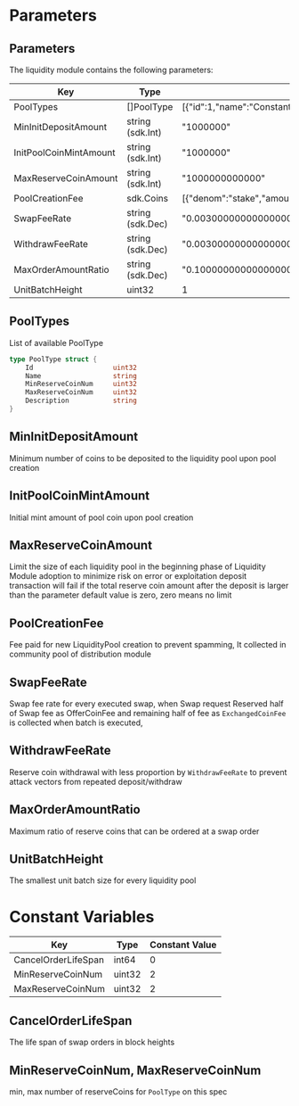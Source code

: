 <!--
order: 8
-->

# Parameters

## Parameters

The liquidity module contains the following parameters:

| Key                    | Type             | Example                                                                                                             |
| ---------------------- | ---------------- | ------------------------------------------------------------------------------------------------------------------- |
| PoolTypes              | []PoolType       | [{"id":1,"name":"ConstantProductLiquidityPool","min_reserve_coin_num":2,"max_reserve_coin_num":2,"description":""}] |
| MinInitDepositAmount   | string (sdk.Int) | "1000000"                                                                                                           |
| InitPoolCoinMintAmount | string (sdk.Int) | "1000000"                                                                                                           |
| MaxReserveCoinAmount   | string (sdk.Int) | "1000000000000"                                                                                                     |
| PoolCreationFee        | sdk.Coins        | [{"denom":"stake","amount":"100000000"}]                                                                            |
| SwapFeeRate            | string (sdk.Dec) | "0.003000000000000000"                                                                                              |
| WithdrawFeeRate        | string (sdk.Dec) | "0.003000000000000000"                                                                                              |
| MaxOrderAmountRatio    | string (sdk.Dec) | "0.100000000000000000"                                                                                              |
| UnitBatchHeight        | uint32           | 1                                                                                                                   |

## PoolTypes

List of available PoolType

```go
type PoolType struct {
	Id                    uint32
	Name                  string
	MinReserveCoinNum     uint32
	MaxReserveCoinNum     uint32
	Description           string
}
```

## MinInitDepositAmount

Minimum number of coins to be deposited to the liquidity pool upon pool creation

## InitPoolCoinMintAmount

Initial mint amount of pool coin upon pool creation

## MaxReserveCoinAmount

Limit the size of each liquidity pool in the beginning phase of Liquidity Module adoption to minimize risk on error or exploitation
deposit transaction will fail if the total reserve coin amount after the deposit is larger than the parameter
default value is zero, zero means no limit

## PoolCreationFee

Fee paid for new LiquidityPool creation to prevent spamming, It collected in community pool of distribution module

## SwapFeeRate

Swap fee rate for every executed swap, when Swap request Reserved half of Swap fee as OfferCoinFee
and remaining half of fee as `ExchangedCoinFee` is collected when batch is executed,

## WithdrawFeeRate

Reserve coin withdrawal with less proportion by `WithdrawFeeRate` to prevent attack vectors from repeated deposit/withdraw

## MaxOrderAmountRatio

Maximum ratio of reserve coins that can be ordered at a swap order

## UnitBatchHeight

The smallest unit batch size for every liquidity pool

# Constant Variables

| Key                 | Type   | Constant Value |
| ------------------- | ------ | -------------- |
| CancelOrderLifeSpan | int64  | 0              |
| MinReserveCoinNum   | uint32 | 2              |
| MaxReserveCoinNum   | uint32 | 2              |

## CancelOrderLifeSpan

The life span of swap orders in block heights

## MinReserveCoinNum, MaxReserveCoinNum

min, max number of reserveCoins for `PoolType` on this spec
